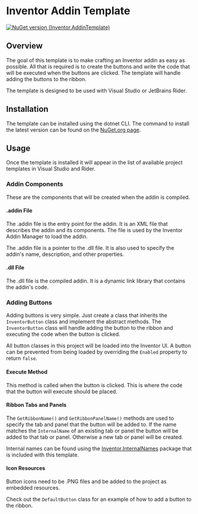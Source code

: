 # Inventor Addin Template

[![NuGet version (Inventor.AddinTemplate)](https://buildstats.info/nuget/Inventor.AddinTemplate)](https://www.nuget.org/packages/Inventor.AddinTemplate)

## Overview

The goal of this template is to make crafting an Inventor addin as easy as possible. All that is required is to create the buttons and write the code that will be executed when the buttons are clicked. The template will handle adding the buttons to the ribbon.


The template is designed to be used with Visual Studio or JetBrains Rider.

## Installation

The template can be installed using the dotnet CLI. The command to install the latest version can be found on the [NuGet.org page](https://www.nuget.org/packages/InventorAddinTemplate/).

## Usage

Once the template is installed it will appear in the list of available project templates in Visual Studio and Rider.

### Addin Components

These are the components that will be created when the addin is compiled.

#### .addin File

The .addin file is the entry point for the addin. It is an XML file that describes the addin and its components. The file is used by the Inventor Addin Manager to load the addin.

The .addin file is a pointer to the .dll file. It is also used to specify the addin's name, description, and other properties.

#### .dll File

The .dll file is the compiled addin. It is a dynamic link library that contains the addin's code.

### Adding Buttons

Adding buttons is very simple. Just create a class that inherits the `InventorButton` class and implement the abstract methods. The `InventorButton` class will handle adding the button to the ribbon and executing the code when the button is clicked.

All button classes in this project will be loaded into the Inventor UI. A button can be prevented from being loaded by overriding the `Enabled` property to return `false`.

#### Execute Method

This method is called when the button is clicked. This is where the code that the button will execute should be placed.

#### Ribbon Tabs and Panels

The `GetRibbonName()` and `GetRibbonPanelName()` methods are used to specify the tab and panel that the button will be added to. If the name matches the `InternalName` of an existing tab or panel the button will be added to that tab or panel. Otherwise a new tab or panel will be created.

Internal names can be found using the [Inventor.InternalNames](https://www.nuget.org/packages/Inventor.InternalNames) package that is included with this template.

#### Icon Resources

Button icons need to be .PNG files and be added to the project as embedded resources.

Check out the `DefaultButton` class for an example of how to add a button to the ribbon.